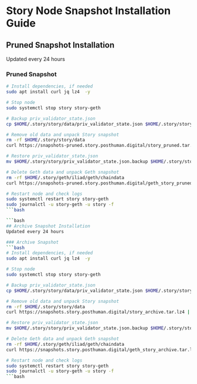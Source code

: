# Story Node Snapshot Installation Guide

## Pruned Snapshot Installation
Updated every 24 hours

### Pruned Snapshot 
```bash
# Install dependencies, if needed
sudo apt install curl jq lz4  -y

# Stop node
sudo systemctl stop story story-geth

# Backup priv_validator_state.json
cp $HOME/.story/story/data/priv_validator_state.json $HOME/.story/story/priv_validator_state.json.backup

# Remove old data and unpack Story snapshot
rm -rf $HOME/.story/story/data
curl https://snapshots-pruned.story.posthuman.digital/story_pruned.tar.lz4 | lz4 -dc - | tar -xf - -C $HOME/.story/story

# Restore priv_validator_state.json
mv $HOME/.story/story/priv_validator_state.json.backup $HOME/.story/story/data/priv_validator_state.json

# Delete Geth data and unpack Geth snapshot
rm -rf $HOME/.story/geth/iliad/geth/chaindata
curl https://snapshots-pruned.story.posthuman.digital/geth_story_pruned.tar.lz4 | lz4 -dc - | tar -xf - -C $HOME/.story/geth/iliad/geth

# Restart node and check logs
sudo systemctl restart story story-geth
sudo journalctl -u story-geth -u story -f
```bash

```bash
## Archive Snapshot Installation
Updated every 24 hours

### Archive Snapshot 
```bash
# Install dependencies, if needed
sudo apt install curl jq lz4  -y

# Stop node
sudo systemctl stop story story-geth

# Backup priv_validator_state.json
cp $HOME/.story/story/data/priv_validator_state.json $HOME/.story/story/priv_validator_state.json.backup

# Remove old data and unpack Story snapshot
rm -rf $HOME/.story/story/data
curl https://snapshots.story.posthuman.digital/story_archive.tar.lz4 | lz4 -dc - | tar -xf - -C $HOME/.story/story

# Restore priv_validator_state.json
mv $HOME/.story/story/priv_validator_state.json.backup $HOME/.story/story/data/priv_validator_state.json

# Delete Geth data and unpack Geth snapshot
rm -rf $HOME/.story/geth/iliad/geth/chaindata
curl https://snapshots.story.posthuman.digital/geth_story_archive.tar.lz4 | lz4 -dc - | tar -xf - -C $HOME/.story/geth/iliad/geth

# Restart node and check logs
sudo systemctl restart story story-geth
sudo journalctl -u story-geth -u story -f
```bash
